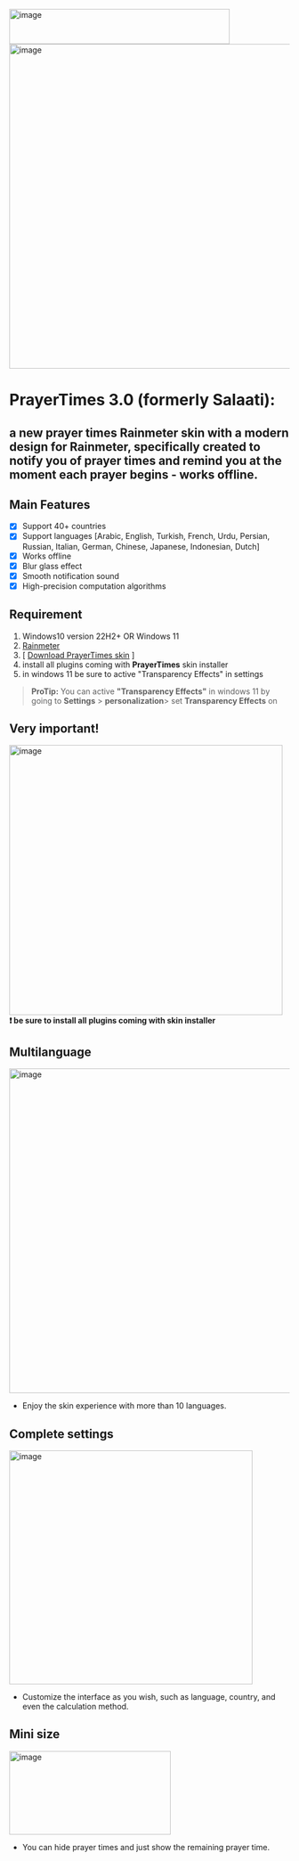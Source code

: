 <img width="396" height="63" alt="image" src="https://github.com/user-attachments/assets/5ab6a6a5-ae91-47d5-b08f-959141eb5ba1" /> <br>
<img width="714" height="583" alt="image" src="https://github.com/user-attachments/assets/b4340fed-2a97-4a76-8113-461d4bec4300" /> <br>

# PrayerTimes 3.0 (formerly Salaati):
## a new prayer times Rainmeter skin with a modern design for Rainmeter, specifically created to notify you of prayer times and remind you at the moment each prayer begins - works offline. 

## Main Features

 - [x] Support 40+ countries
 - [x] Support languages [Arabic, English, Turkish, French, Urdu, Persian, Russian, Italian, German, Chinese, Japanese, Indonesian, Dutch]
 - [x] Works offline
 - [x] Blur glass effect
 - [x] Smooth notification sound
 - [x] High-precision computation algorithms

## Requirement 

 1. Windows10 version 22H2+ OR Windows 11
 2. [Rainmeter](https://www.rainmeter.net/)
 3. [ [Download PrayerTimes skin](https://github.com/m7slm/Prayer-Times/releases/download/v3.0/PrayerTimes_3.0.rmskin) ]
 4. install all plugins coming with **PrayerTimes** skin installer
 5. in windows 11 be sure to active "Transparency Effects" in settings 

> **ProTip:** You can active **"Transparency Effects"** in windows 11 by going to **Settings** > **personalization**> set **Transparency Effects** on

## Very important!
<img width="491" height="485" alt="image" src="https://github.com/user-attachments/assets/c0aa6ef0-8c76-45fc-82c3-28b05b7773ae" /><br>
   **❗️ be sure to install all plugins coming with skin installer**


## Multilanguage
<img width="714" height="583" alt="image" src="https://github.com/user-attachments/assets/b4340fed-2a97-4a76-8113-461d4bec4300" /> <br>
 - Enjoy the skin experience with more than 10 languages.
   

## Complete settings
<img width="437" height="420" alt="image" src="https://github.com/user-attachments/assets/199eecd0-bbc0-422c-bd4c-8ea1db1d3b13" /><br>
 - Customize the interface as you wish, such as language, country, and even the calculation method.

## Mini size 
<img width="290" height="150" alt="image" src="https://github.com/user-attachments/assets/1e48dabe-f159-41c0-b63c-8a2339ee324a" /><br>
 - You can hide prayer times and just show the remaining prayer time.
